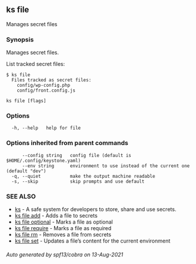 ## ks file

Manages secret files

### Synopsis

Manages secret files.

List tracked secret files:
```
$ ks file
  Files tracked as secret files:
    config/wp-config.php
    config/front.config.js
```


```
ks file [flags]
```

### Options

```
  -h, --help   help for file
```

### Options inherited from parent commands

```
      --config string   config file (default is $HOME/.config/keystone.yaml)
      --env string      environment to use instead of the current one (default "dev")
  -q, --quiet           make the output machine readable
  -s, --skip            skip prompts and use default
```

### SEE ALSO

* [ks](ks.md)	 - A safe system for developers to store, share and use secrets.
* [ks file add](ks_file_add.md)	 - Adds a file to secrets
* [ks file optional](ks_file_optional.md)	 - Marks a file as optional
* [ks file require](ks_file_require.md)	 - Marks a file as required
* [ks file rm](ks_file_rm.md)	 - Removes a file from secrets
* [ks file set](ks_file_set.md)	 - Updates a file’s content for the current environment

###### Auto generated by spf13/cobra on 13-Aug-2021
